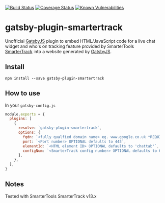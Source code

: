 [![Build Status](https://travis-ci.com/lfurzewaddock/gatsby-plugin-smartertrack.svg?branch=master)](https://travis-ci.com/lfurzewaddock/gatsby-plugin-smartertrack)
[![Coverage Status](https://coveralls.io/repos/github/lfurzewaddock/gatsby-plugin-smartertrack/badge.svg?branch=master)](https://coveralls.io/github/lfurzewaddock/gatsby-plugin-smartertrack?branch=master)
[![Known Vulnerabilities](https://snyk.io/test/github/lfurzewaddock/gatsby-plugin-smartertrack/badge.svg?targetFile=package.json)](https://snyk.io/test/github/lfurzewaddock/gatsby-plugin-smartertrack?targetFile=package.json)


# gatsby-plugin-smartertrack

Unofficial [GatsbyJS](https://www.gatsbyjs.org) plugin to embed HTML/JavaScript code for a live chat widget and who's on tracking feature provided by SmarterTools [SmarterTrack](https://www.smartertools.com/smartertrack/) into a website generated by [GatsbyJS](https://www.gatsbyjs.org).

## Install

`npm install --save gatsby-plugin-smartertrack`

## How to use

In your `gatsby-config.js`

```js
module.exports = {
  plugins: [
    {
      resolve: `gatsby-plugin-smartertrack`,
      options: {
        fqdn: `<fully qualfied domain name> eg. www.google.co.uk *REQUIRED`,
        port: `<Port number> OPTIONAL defaults to 443`,
        elementId: `<HTML element ID> OPTIONAL defaults to 'chattab'`,
        configNum: `<SmarterTrack config number> OPTIONAL defaults to 0`,
      },
    },
  ],
}
```

## Notes
Tested with SmarterTools SmarterTrack v13.x
